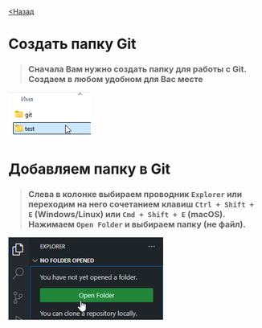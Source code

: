 [<Назад](/readme.md)

# Создать папку Git

>### Сначала Вам нужно создать папку для работы с Git. Создаем в любом удобном для Вас месте

![](/assets/2.%20Создаем%20папку%20Git%20и%20добавляем%20в%20VS%20Code/выбираем%20папку.png)

# Добавляем папку в Git

>### Слева в колонке выбираем проводник `Explorer` или переходим на него сочетанием клавиш `Ctrl + Shift + E` (Windows/Linux) или `Cmd + Shift + E` (macOS). Нажимаем `Open Folder` и выбираем папку (не файл).

![](/assets/2.%20Создаем%20папку%20Git%20и%20добавляем%20в%20VS%20Code/добавить%20папку%20в%20гит.png)